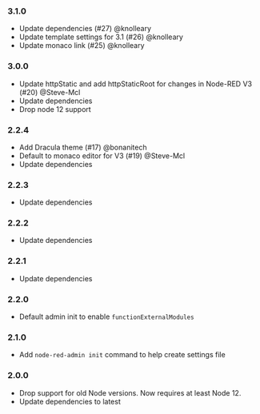 ### 3.1.0

 - Update dependencies (#27) @knolleary
 - Update template settings for 3.1 (#26) @knolleary
 - Update monaco link (#25) @knolleary

### 3.0.0

 - Update httpStatic and add httpStaticRoot for changes in Node-RED V3 (#20) @Steve-Mcl
 - Update dependencies
 - Drop node 12 support

### 2.2.4

 - Add Dracula theme (#17) @bonanitech
 - Default to monaco editor for V3 (#19) @Steve-Mcl
 - Update dependencies

### 2.2.3

 - Update dependencies

### 2.2.2

 - Update dependencies

### 2.2.1

 - Update dependencies

### 2.2.0

 - Default admin init to enable `functionExternalModules`

### 2.1.0

 - Add `node-red-admin init` command to help create settings file

### 2.0.0

 - Drop support for old Node versions. Now requires at least Node 12.
 - Update dependencies to latest
